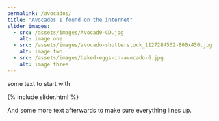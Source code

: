 ```yaml
---
permalink: /avocados/
title: "Avocados I found on the internet"
slider_images:
  - src: /assets/images/Avocad0-CD.jpg
    alt: image one
  - src: /assets/images/avocado-shutterstock_1127284562-800x450.jpg
    alt: image two
  - src: /assets/images/baked-eggs-in-avocado-6.jpg
    alt: image three
---
```


some text to start with

{% include slider.html %}

And some more text afterwards to make sure everything lines up.
